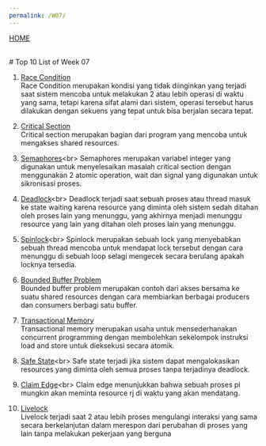 ```yaml
---
permalink: /W07/
---
```

[HOME](../)

<br>
# Top 10 List of Week 07

1. [Race Condition](https://searchstorage.techtarget.com/definition/race-condition)<br>
   Race Condition merupakan kondisi yang tidak diinginkan yang terjadi saat sistem mencoba untuk
   melakukan 2 atau lebih operasi di waktu yang sama, tetapi karena sifat alami dari sistem, operasi 
   tersebut harus dilakukan dengan sekuens yang tepat untuk bisa berjalan secara tepat.

2. [Critical Section](https://www.javatpoint.com/os-critical-section-problem)<br>
   Critical section merupakan bagian dari program yang mencoba untuk mengakses shared resources.

3. [Semaphores](https://www.tutorialspoint.com/semaphores-in-operating-system#:~:text=Semaphores%20are%20integer%20variables%20that,are%20used%20for%20process%20synchronization.&text=The%20wait%20operation%20decrements%20the,S%2C%20if%20it%20is%20positive.)<br>
   Semaphores merupakan variabel integer yang digunakan untuk menyelesaikan masalah critical section dengan menggunakan
   2 atomic operation, wait dan signal yang digunakan untuk sikronisasi proses.

4. [Deadlock](https://en.wikipedia.org/wiki/Deadlock#:~:text=In%20an%20operating%20system%2C%20a,held%20by%20another%20waiting%20process.)<br>
   Deadlock terjadi saat sebuah proses atau thread masuk ke state waiting karena resource yang diminta oleh sistem sedah ditahan
   oleh proses lain yang menunggu, yang akhirnya menjadi menunggu resource yang lain yang ditahan oleh proses lain yang menunggu.

5. [Spinlock](https://en.wikipedia.org/wiki/Spinlock#:~:text=In%20software%20engineering%2C%20a%20spinlock,if%20the%20lock%20is%20available.&text=The%20longer%20a%20thread%20holds,scheduler%20while%20holding%20the%20lock.)<br>
   Spinlock merupakan sebuah lock yang menyebabkan sebuah thread mencoba untuk mendapat lock tersebut dengan
   cara menunggu di sebuah loop selagi mengecek secara berulang apakah locknya tersedia.

6. [Bounded Buffer Problem](http://www.it.uu.se/education/course/homepage/os/vt18/module-4/bounded-buffer/)<br>
   Bounded buffer problem merupakan contoh dari akses bersama ke suatu shared resources dengan cara membiarkan berbagai producers dan consumers 
   berbagi satu buffer.

7. [Transactional Memory](https://en.wikipedia.org/wiki/Transactional_memory)<br>
   Transactional memory merupakan usaha untuk mensederhanakan concurrent programming dengan membolehkan sekelompok instruksi load and store untuk
   dieksekusi secara atomik.

8. [Safe State](https://www.cs.uic.edu/~jbell/CourseNotes/OperatingSystems/7_Deadlocks.html#:~:text=1%20Safe%20State,without%20entering%20a%20deadlock%20state.)<br>
   Safe state terjadi jika sistem dapat mengalokasikan resources yang diminta oleh semua proses tanpa terjadinya deadlock.

9. [Claim Edge](https://people.engr.ncsu.edu/efg/501/f98/lectures/notes/lec13.html#:~:text=A%20claim%20edge%20indicates%20that,some%20time%20in%20the%20future%20.&text=All%20claim%20edges%20for%20pi%20must%20be%20present%20before%20pi%20starts%20executing.&text=(pi%2C%20rj)%20is%20already,called%20a%20maximum%2Dclaim%20graph.)<br>
   Claim edge menunjukkan bahwa sebuah proses pi mungkin akan meminta resource rj di waktu yang akan mendatang.

10. [Livelock](https://www.geeksforgeeks.org/deadlock-starvation-and-livelock/)<br>
    Livelock terjadi saat 2 atau lebih proses mengulangi interaksi yang sama secara berkelanjutan dalam merespon dari perubahan di proses yang  lain tanpa melakukan pekerjaan yang berguna  